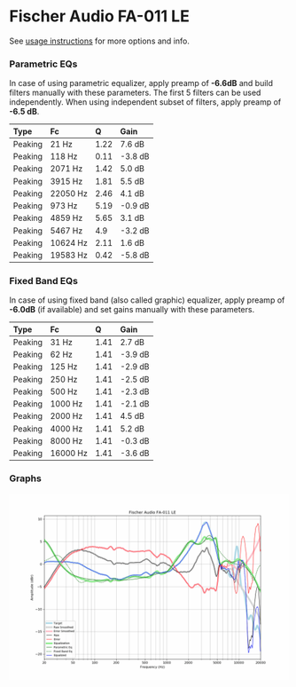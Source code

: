 # Fischer Audio FA-011 LE
See [usage instructions](https://github.com/jaakkopasanen/AutoEq#usage) for more options and info.

### Parametric EQs
In case of using parametric equalizer, apply preamp of **-6.6dB** and build filters manually
with these parameters. The first 5 filters can be used independently.
When using independent subset of filters, apply preamp of **-6.5 dB**.

| Type    | Fc       |    Q | Gain    |
|:--------|:---------|:-----|:--------|
| Peaking | 21 Hz    | 1.22 | 7.6 dB  |
| Peaking | 118 Hz   | 0.11 | -3.8 dB |
| Peaking | 2071 Hz  | 1.42 | 5.0 dB  |
| Peaking | 3915 Hz  | 1.81 | 5.5 dB  |
| Peaking | 22050 Hz | 2.46 | 4.1 dB  |
| Peaking | 973 Hz   | 5.19 | -0.9 dB |
| Peaking | 4859 Hz  | 5.65 | 3.1 dB  |
| Peaking | 5467 Hz  | 4.9  | -3.2 dB |
| Peaking | 10624 Hz | 2.11 | 1.6 dB  |
| Peaking | 19583 Hz | 0.42 | -5.8 dB |

### Fixed Band EQs
In case of using fixed band (also called graphic) equalizer, apply preamp of **-6.0dB**
(if available) and set gains manually with these parameters.

| Type    | Fc       |    Q | Gain    |
|:--------|:---------|:-----|:--------|
| Peaking | 31 Hz    | 1.41 | 2.7 dB  |
| Peaking | 62 Hz    | 1.41 | -3.9 dB |
| Peaking | 125 Hz   | 1.41 | -2.9 dB |
| Peaking | 250 Hz   | 1.41 | -2.5 dB |
| Peaking | 500 Hz   | 1.41 | -2.3 dB |
| Peaking | 1000 Hz  | 1.41 | -2.1 dB |
| Peaking | 2000 Hz  | 1.41 | 4.5 dB  |
| Peaking | 4000 Hz  | 1.41 | 5.2 dB  |
| Peaking | 8000 Hz  | 1.41 | -0.3 dB |
| Peaking | 16000 Hz | 1.41 | -3.6 dB |

### Graphs
![](./Fischer%20Audio%20FA-011%20LE.png)
